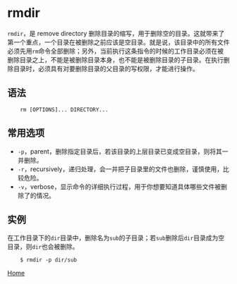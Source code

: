 # rmdir

`rmdir`，是 remove directory 删除目录的缩写，用于删除空的目录。这就带来了第一个重点，一个目录在被删除之前应该是空目录。就是说，该目录中的所有文件必须先用`rm`命令全部删除；另外，当前执行这条指令的时候的工作目录必须在被删除目录之上，不能是被删除目录本身，也不能是被删除目录的子目录。在执行删除目录时，必须具有对要删除目录的父目录的写权限，才能进行操作。

## 语法

```
	rm [OPTIONS]... DIRECTORY...
```

## 常用选项

* `-p`，parent，删除指定目录后，若该目录的上层目录已变成空目录，则将其一并删除。
* `-r`，recursively，递归处理，会一并把子目录里的文件也删除，谨慎使用，比较危险。
* `-v`，verbose，显示命令的详细执行过程，用于你想要知道具体哪些文件被删除了的情况。

## 实例

在工作目录下的`dir`目录中，删除名为`sub`的子目录；若`sub`删除后`dir`目录成为空目录，则`dir`也会被删除。

```
    $ rmdir -p dir/sub
```
<!--

-->

[Home](/)
